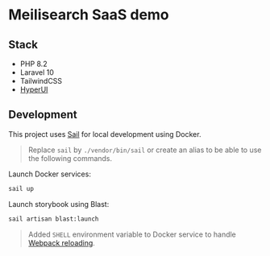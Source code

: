 # Meilisearch SaaS demo

## Stack

- PHP 8.2
- Laravel 10
- TailwindCSS
- [HyperUI](https://www.hyperui.dev/)
## Development

This project uses [Sail](https://laravel.com/docs/10.x/sail) for local development using Docker. 

> Replace `sail` by `./vendor/bin/sail` or create an alias to be able to use the following commands.

Launch Docker services:

```sh
sail up
```

Launch storybook using Blast:

```sh
sail artisan blast:launch
```

> Added `SHELL` environment variable to Docker service to handle [Webpack reloading](https://github.com/area17/blast/issues/22).

